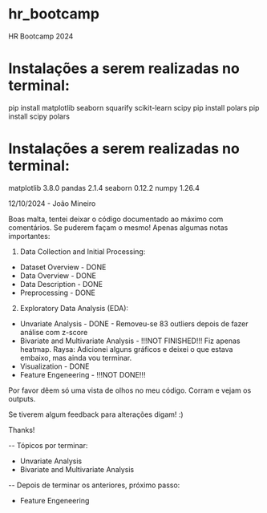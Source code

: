 # hr_bootcamp
HR Bootcamp 2024

# Instalações a serem realizadas no terminal:
pip install matplotlib seaborn squarify scikit-learn scipy
pip install polars
pip install scipy polars

# Instalações a serem realizadas no terminal:
matplotlib 3.8.0
pandas 2.1.4
seaborn 0.12.2
numpy 1.26.4

12/10/2024 - João Mineiro

Boas malta, tentei deixar o código documentado ao máximo com comentários. Se puderem façam o mesmo!
Apenas algumas notas importantes:
1. Data Collection and Initial Processing:
- Dataset Overview - DONE
- Data Overview - DONE
- Data Description - DONE
- Preprocessing - DONE

2. Exploratory Data Analysis (EDA):
- Unvariate Analysis - DONE - Removeu-se 83 outliers depois de fazer análise com z-score
- Bivariate and Multivariate Analysis - !!!NOT FINISHED!!! Fiz apenas heatmap. Raysa: Adicionei alguns gráficos e deixei o que estava embaixo, mas ainda vou terminar.
- Visualization - DONE
- Feature Engeneering - !!!NOT DONE!!!

Por favor dêem só uma vista de olhos no meu código. Corram e vejam os outputs.

Se tiverem algum feedback para alterações digam! :)

Thanks!

-- Tópicos por terminar:
- Unvariate Analysis
- Bivariate and Multivariate Analysis

-- Depois de terminar os anteriores, próximo passo:
- Feature Engeneering